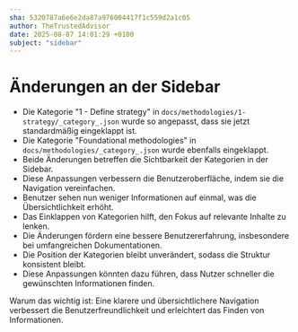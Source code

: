 ```yaml
---
sha: 5320787a6e6e2da87a976004417f1c559d2a1c05
author: TheTrustedAdvisor
date: 2025-08-07 14:01:29 +0100
subject: "sidebar"
---
```


  # Änderungen an der Sidebar

- Die Kategorie "1 - Define strategy" in `docs/methodologies/1-strategy/_category_.json` wurde so angepasst, dass sie jetzt standardmäßig eingeklappt ist.
- Die Kategorie "Foundational methodologies" in `docs/methodologies/_category_.json` wurde ebenfalls eingeklappt.
- Beide Änderungen betreffen die Sichtbarkeit der Kategorien in der Sidebar.
- Diese Anpassungen verbessern die Benutzeroberfläche, indem sie die Navigation vereinfachen.
- Benutzer sehen nun weniger Informationen auf einmal, was die Übersichtlichkeit erhöht.
- Das Einklappen von Kategorien hilft, den Fokus auf relevante Inhalte zu lenken.
- Die Änderungen fördern eine bessere Benutzererfahrung, insbesondere bei umfangreichen Dokumentationen.
- Die Position der Kategorien bleibt unverändert, sodass die Struktur konsistent bleibt.
- Diese Anpassungen könnten dazu führen, dass Nutzer schneller die gewünschten Informationen finden.

Warum das wichtig ist: Eine klarere und übersichtlichere Navigation verbessert die Benutzerfreundlichkeit und erleichtert das Finden von Informationen.
